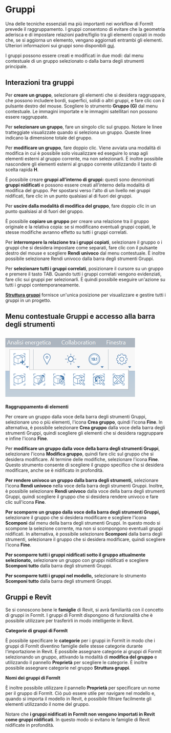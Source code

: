 # Gruppi

Una delle tecniche essenziali ma più importanti nei workflow di FormIt prevede il raggruppamento. I gruppi consentono di evitare che la geometria aderisca e di impostare relazioni padre/figlio tra gli elementi copiati in modo che, se si aggiorna un elemento, vengano aggiornati entrambi gli elementi. Ulteriori informazioni sui gruppi sono disponibili [qui](../formit-primer/part-i/grouping-objects.md).

I gruppi possono essere creati e modificati in due modi: dal menu contestuale di un gruppo selezionato o dalla barra degli strumenti principale.

## Interazioni tra gruppi

Per **creare un gruppo**, selezionare gli elementi che si desidera raggruppare, che possono includere bordi, superfici, solidi o altri gruppi, e fare clic con il pulsante destro del mouse. Scegliere lo strumento **Gruppo \(G\)** dal menu contestuale. Le immagini importate e le immagini satellitari non possono essere raggruppate.

Per **selezionare un gruppo**, fare un singolo clic sul gruppo. Notare le linee tratteggiate visualizzate quando si seleziona un gruppo. Queste linee indicano la dimensione totale del gruppo.

Per **modificare un gruppo**, fare doppio clic. Viene avviata una modalità di modifica in cui è possibile solo visualizzare ed eseguire lo snap agli elementi esterni al gruppo corrente, ma non selezionarli. È inoltre possibile nascondere gli elementi esterni al gruppo corrente utilizzando il tasto di scelta rapida **H**.

È possibile creare **gruppi all'interno di gruppi:** questi sono denominati **gruppi nidificati** e possono essere creati all'interno della modalità di modifica del gruppo. Per spostarsi verso l'alto di un livello nei gruppi nidificati, fare clic in un punto qualsiasi al di fuori dei gruppi.

Per **uscire dalla modalità di modifica del gruppo**, fare doppio clic in un punto qualsiasi al di fuori del gruppo.

È possibile **copiare un gruppo** per creare una relazione tra il gruppo originale e la relativa copia: se si modificano eventuali gruppi copiati, le stesse modifiche avranno effetto su tutti i gruppi correlati.

Per **interrompere la relazione tra i gruppi copiati**, selezionare il gruppo o i gruppi che si desidera impostare come separati, fare clic con il pulsante destro del mouse e scegliere **Rendi univoco** dal menu contestuale. È inoltre possibile selezionare Rendi univoco dalla barra degli strumenti Gruppi.

Per **selezionare tutti i gruppi correlati**, posizionare il cursore su un gruppo e premere il tasto TAB. Quando tutti i gruppi correlati vengono evidenziati, fare clic sui gruppi per selezionarli. È quindi possibile eseguire un'azione su tutti i gruppi contemporaneamente.

[**Struttura gruppi**](groups-tree.md) fornisce un'unica posizione per visualizzare e gestire tutti i gruppi in un progetto.

## Menu contestuale Gruppi e accesso alla barra degli strumenti

## ![](../.gitbook/assets/grouptoolbar.png)

**Raggruppamento di elementi**

Per creare un gruppo dalla voce della barra degli strumenti Gruppi, selezionare uno o più elementi, l'icona **Crea gruppo**, quindi l'icona **Fine**. In alternativa, è possibile selezionare **Crea gruppo** dalla voce della barra degli strumenti Gruppi, quindi scegliere gli elementi che si desidera raggruppare e infine l'icona **Fine**.

Per **modificare un gruppo dalla voce della barra degli strumenti Gruppi**, selezionare l'icona **Modifica gruppo**, quindi fare clic sul gruppo che si desidera modificare. Al termine delle modifiche, selezionare l'icona **Fine**. Questo strumento consente di scegliere il gruppo specifico che si desidera modificare, anche se è nidificato in profondità.

**Per rendere univoco un gruppo dalla barra degli strumenti,** selezionare l'icona **Rendi univoco** nella voce della barra degli strumenti Gruppi. Inoltre, è possibile selezionare **Rendi univoco** dalla voce della barra degli strumenti Gruppi, quindi scegliere il gruppo che si desidera rendere univoco e fare clic sull'icona **Fine**.

**Per scomporre un gruppo dalla voce della barra degli strumenti Gruppi,** selezionare il gruppo che si desidera modificare e scegliere l'icona **Scomponi** dal menu della barra degli strumenti Gruppi. In questo modo si scompone la selezione corrente, ma non si scompongono eventuali gruppi nidificati. In alternativa, è possibile selezionare **Scomponi** dalla barra degli strumenti, selezionare il gruppo che si desidera modificare, quindi scegliere l'icona **Fine**.

**Per scomporre tutti i gruppi nidificati sotto il gruppo attualmente selezionato,** selezionare un gruppo con gruppi nidificati e scegliere **Scomponi tutto** dalla barra degli strumenti Gruppi.

**Per scomporre tutti i gruppi nel modello,** selezionare lo strumento **Scomponi tutto** dalla barra degli strumenti Gruppi.

## Gruppi e Revit

Se si conoscono bene le **famiglie** di Revit, si avrà familiarità con il concetto di gruppi in FormIt. I gruppi di FormIt dispongono di funzionalità che è possibile utilizzare per trasferirli in modo intelligente in Revit.

**Categorie di gruppi di FormIt**

È possibile specificare le **categorie** per i gruppi in FormIt in modo che i gruppi di FormIt diventino famiglie delle stesse categorie durante l'importazione in Revit. È possibile assegnare categorie ai gruppi di FormIt selezionando un gruppo, attivando la modalità di **modifica del gruppo** e utilizzando il pannello **Proprietà** per scegliere le categorie. È inoltre possibile assegnare categorie nel gruppo **Struttura gruppi**.

**Nomi dei gruppi di FormIt**

È inoltre possibile utilizzare il pannello **Proprietà** per specificare un nome per il gruppo di FormIt. Ciò può essere utile per navigare nel modello e, quando si importa il modello in Revit, è possibile filtrare facilmente gli elementi utilizzando il nome del gruppo.

Notare che **i gruppi nidificati in FormIt non vengono importati in Revit come gruppi nidificati**. In questo modo si evitano le famiglie di Revit nidificate in profondità.

